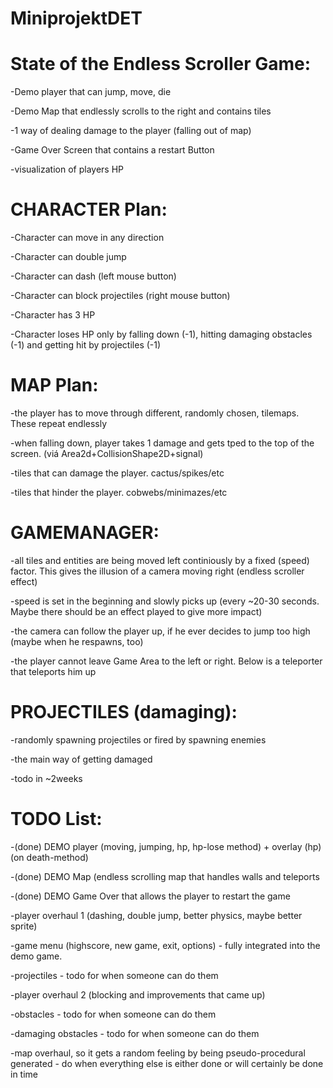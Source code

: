 # MiniprojektDET

# State of the Endless Scroller Game:

  -Demo player that can jump, move, die

  -Demo Map that endlessly scrolls to the right and contains tiles

  -1 way of dealing damage to the player (falling out of map)

  -Game Over Screen that contains a restart Button

  -visualization of players HP
  
# CHARACTER Plan:

-Character can move in any direction

-Character can double jump

-Character can dash (left mouse button)

-Character can block projectiles (right mouse button)

-Character has 3 HP

-Character loses HP only by falling down (-1), hitting damaging obstacles (-1) and getting hit by projectiles (-1)

# MAP Plan:

-the player has to move through different, randomly chosen, tilemaps. These repeat endlessly

-when falling down, player takes 1 damage and gets tped to the top of the screen. (viá Area2d+CollisionShape2D+signal)

-tiles that can damage the player. cactus/spikes/etc

-tiles that hinder the player. cobwebs/minimazes/etc

# GAMEMANAGER:

-all tiles and entities are being moved left continiously by a fixed (speed) factor. This gives the illusion of a camera moving right (endless scroller effect)

-speed is set in the beginning and slowly picks up (every ~20-30 seconds. Maybe there should be an effect played to give more impact)

-the camera can follow the player up, if he ever decides to jump too high (maybe when he respawns, too)

-the player cannot leave Game Area to the left or right. Below is a teleporter that teleports him up

# PROJECTILES (damaging):

-randomly spawning projectiles or fired by spawning enemies

-the main way of getting damaged 

-todo in ~2weeks

# TODO List:

-(done) DEMO player (moving, jumping, hp, hp-lose method) + overlay (hp) (on death-method)

-(done) DEMO Map (endless scrolling map that handles walls and teleports

-(done) DEMO Game Over that allows the player to restart the game

-player overhaul 1 (dashing, double jump, better physics, maybe better sprite)

-game menu (highscore, new game, exit, options) - fully integrated into the demo game.

-projectiles - todo for when someone can do them

-player overhaul 2 (blocking and improvements that came up)

-obstacles - todo for when someone can do them

-damaging obstacles - todo for when someone can do them

-map overhaul, so it gets a random feeling by being pseudo-procedural generated - do when everything else is either done or will certainly be done in time

